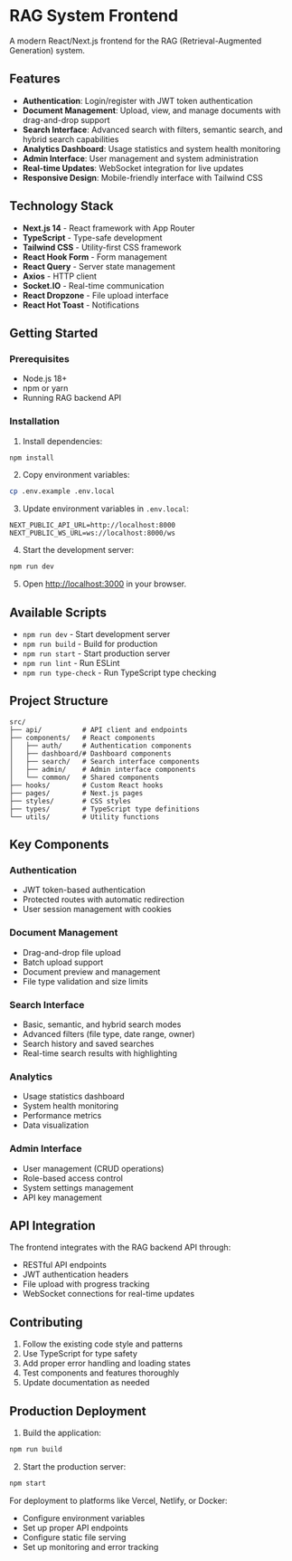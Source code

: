 # RAG System Frontend

A modern React/Next.js frontend for the RAG (Retrieval-Augmented Generation) system.

## Features

- **Authentication**: Login/register with JWT token authentication
- **Document Management**: Upload, view, and manage documents with drag-and-drop support
- **Search Interface**: Advanced search with filters, semantic search, and hybrid search capabilities
- **Analytics Dashboard**: Usage statistics and system health monitoring
- **Admin Interface**: User management and system administration
- **Real-time Updates**: WebSocket integration for live updates
- **Responsive Design**: Mobile-friendly interface with Tailwind CSS

## Technology Stack

- **Next.js 14** - React framework with App Router
- **TypeScript** - Type-safe development
- **Tailwind CSS** - Utility-first CSS framework
- **React Hook Form** - Form management
- **React Query** - Server state management
- **Axios** - HTTP client
- **Socket.IO** - Real-time communication
- **React Dropzone** - File upload interface
- **React Hot Toast** - Notifications

## Getting Started

### Prerequisites

- Node.js 18+
- npm or yarn
- Running RAG backend API

### Installation

1. Install dependencies:
```bash
npm install
```

2. Copy environment variables:
```bash
cp .env.example .env.local
```

3. Update environment variables in `.env.local`:
```
NEXT_PUBLIC_API_URL=http://localhost:8000
NEXT_PUBLIC_WS_URL=ws://localhost:8000/ws
```

4. Start the development server:
```bash
npm run dev
```

5. Open [http://localhost:3000](http://localhost:3000) in your browser.

## Available Scripts

- `npm run dev` - Start development server
- `npm run build` - Build for production
- `npm run start` - Start production server
- `npm run lint` - Run ESLint
- `npm run type-check` - Run TypeScript type checking

## Project Structure

```
src/
├── api/          # API client and endpoints
├── components/   # React components
│   ├── auth/     # Authentication components
│   ├── dashboard/# Dashboard components
│   ├── search/   # Search interface components
│   ├── admin/    # Admin interface components
│   └── common/   # Shared components
├── hooks/        # Custom React hooks
├── pages/        # Next.js pages
├── styles/       # CSS styles
├── types/        # TypeScript type definitions
└── utils/        # Utility functions
```

## Key Components

### Authentication
- JWT token-based authentication
- Protected routes with automatic redirection
- User session management with cookies

### Document Management
- Drag-and-drop file upload
- Batch upload support
- Document preview and management
- File type validation and size limits

### Search Interface
- Basic, semantic, and hybrid search modes
- Advanced filters (file type, date range, owner)
- Search history and saved searches
- Real-time search results with highlighting

### Analytics
- Usage statistics dashboard
- System health monitoring
- Performance metrics
- Data visualization

### Admin Interface
- User management (CRUD operations)
- Role-based access control
- System settings management
- API key management

## API Integration

The frontend integrates with the RAG backend API through:
- RESTful API endpoints
- JWT authentication headers
- File upload with progress tracking
- WebSocket connections for real-time updates

## Contributing

1. Follow the existing code style and patterns
2. Use TypeScript for type safety
3. Add proper error handling and loading states
4. Test components and features thoroughly
5. Update documentation as needed

## Production Deployment

1. Build the application:
```bash
npm run build
```

2. Start the production server:
```bash
npm start
```

For deployment to platforms like Vercel, Netlify, or Docker:
- Configure environment variables
- Set up proper API endpoints
- Configure static file serving
- Set up monitoring and error tracking